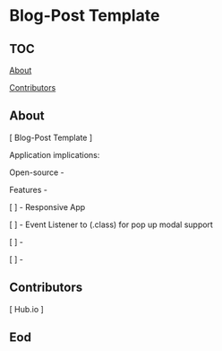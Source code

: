 # Blog-Post Template

## TOC

[About](#about)

[Contributors](#)

[](#)

[](#)



## About

[ Blog-Post Template ]

Application implications: 

Open-source - 

Features - 

[ ] - Responsive App

[ ] - Event Listener to (.class) for pop up modal support

[ ] - 

[ ] - 


## Contributors

[ Hub.io ]









## Eod





